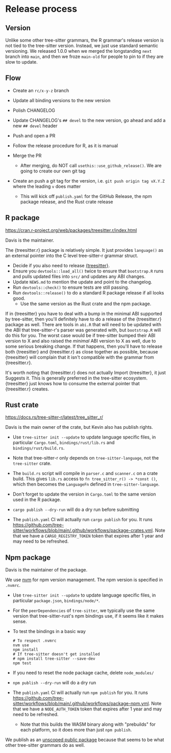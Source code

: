 # Release process

## Version

Unlike some other tree-sitter grammars, the R grammar's release version is not tied to the tree-sitter version. Instead, we just use standard semantic versioning. We released 1.0.0 when we merged the longstanding `next` branch into `main`, and then we froze `main-old` for people to pin to if they are slow to update.

## Flow

-   Create an `rc/x-y-z` branch

-   Update all binding versions to the new version

-   Polish CHANGELOG

-   Update CHANGELOG's `## devel` to the new version, go ahead and add a new `## devel` header

-   Push and open a PR

-   Follow the release procedure for R, as it is manual

-   Merge the PR

    -   After merging, do NOT call `usethis::use_github_release()`. We are going to create our own git tag

-   Create an push a git tag for the version, i.e. `git push origin tag vX.Y.Z` where the leading `v` does matter

    -   This will kick off `publish.yaml` for the GitHub Release, the npm package release, and the Rust crate release

## R package

<https://cran.r-project.org/web/packages/treesitter.r/index.html>

Davis is the maintainer.

The {treesitter.r} package is relatively simple. It just provides `language()` as an external pointer into the C level tree-sitter-r grammar struct.

-   Decide if you also need to release [{treesitter}](https://github.com/DavisVaughan/r-tree-sitter).
-   Ensure you `devtools::load_all()` twice to ensure that `bootstrap.R` runs and pulls updated files into `src/` and updates any ABI changes.
-   Update `NEWS.md` to mention the update and point to the changelog.
-   Run `devtools::check()` to ensure tests are still passing.
-   Run `devtools::release()` to do a standard R package release if all looks good.
    -   Use the same version as the Rust crate and the npm package.

If in {treesitter} you have to deal with a bump in the minimal ABI supported by tree-sitter, then you'll definitely have to do a release of the {treesitter.r} package as well. There are tools in `abi.R` that will need to be updated with the ABI that tree-sitter-r's parser was generated with, but `bootstrap.R` will do this for you. The worst case would be if tree-sitter bumped their ABI version to X and also raised the *minimal* ABI version to X as well, due to some serious breaking change. If that happens, then you'll have to release both {treesitter} and {treesitter.r} as close together as possible, because {treesitter} will complain that it isn't compatible with the grammar from {treesitter.r}.

It's worth noting that {treesitter.r} does not actually Import {treesitter}, it just Suggests it. This is generally preferred in the tree-sitter ecosystem. {treesitter} just knows how to consume the external pointer that {treesitter.r} creates.

## Rust crate

<https://docs.rs/tree-sitter-r/latest/tree_sitter_r/>

Davis is the main owner of the crate, but Kevin also has publish rights.

-   Use `tree-sitter init --update` to update language specific files, in particular `Cargo.toml`, `bindings/rust/lib.rs` and `bindings/rust/build.rs`.

-   Note that tree-sitter-r only depends on `tree-sitter-language`, not the `tree-sitter` crate.

-   The `build.rs` script will compile in `parser.c` and `scanner.c` on a crate build. This gives `lib.rs` access to `fn tree_sitter_r() -> *const ()`, which then becomes the `LanguageFn` defined in `tree-sitter-language`.

-   Don't forget to update the version in `Cargo.toml` to the same version used in the R package.

-   `cargo publish --dry-run` will do a dry run before submitting

-   The `publish.yaml` CI will actually run `cargo publish` for you. It runs <https://github.com/tree-sitter/workflows/blob/main/.github/workflows/package-crates.yml>. Note that we have a `CARGO_REGISTRY_TOKEN` token that expires after 1 year and may need to be refreshed.

## Npm package

Davis is the maintainer of the package.

We use [nvm](https://github.com/nvm-sh/nvm) for npm version management. The npm version is specified in `.nvmrc`.

-   Use `tree-sitter init --update` to update language specific files, in particular `package.json`, `bindings/node/*`.

-   For the `peerDependencies` of `tree-sitter`, we typically use the same version that tree-sitter-rust's npm bindings use, if it seems like it makes sense.

-   To test the bindings in a basic way

    ```
    # To respect .nvmrc
    nvm use
    npm install
    # If tree-sitter doesn't get installed
    # npm install tree-sitter --save-dev
    npm test
    ```

-   If you need to reset the node package cache, delete `node_modules/`

-   `npm publish --dry-run` will do a dry run

-   The `publish.yaml` CI will actually run `npm publish` for you. It runs <https://github.com/tree-sitter/workflows/blob/main/.github/workflows/package-npm.yml>. Note that we have a `NODE_AUTH_TOKEN` token that expires after 1 year and may need to be refreshed.

    -   Note that this builds the WASM binary along with "prebuilds" for each platform, so it does more than just `npm publish`.

We publish as an [unscoped public package](https://docs.npmjs.com/creating-and-publishing-unscoped-public-packages) because that seems to be what other tree-sitter grammars do as well.
